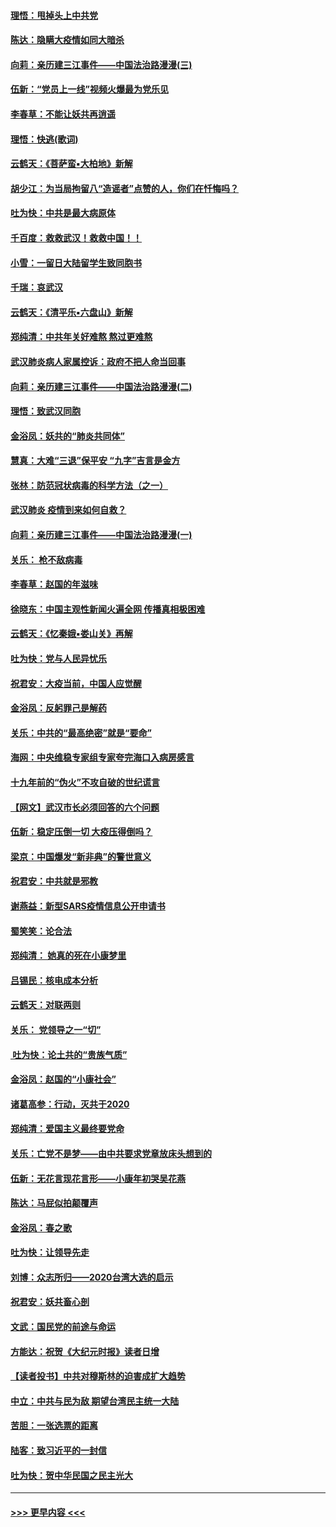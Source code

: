 #### [理悟：甩掉头上中共党](../pages/nsc993/n11838826.md?t=02030631) 
#### [陈达：隐瞒大疫情如同大暗杀](../pages/nsc993/n11838771.md?t=02030631) 
#### [向莉：亲历建三江事件——中国法治路漫漫(三)](../pages/nsc993/n11831825.md?t=02030631) 
#### [伍新：“党员上一线”视频火爆最为党乐见](../pages/nsc993/n11838200.md?t=02030631) 
#### [李春草：不能让妖共再逍遥](../pages/nsc993/n11838102.md?t=02030631) 
#### [理悟：快逃(歌词)](../pages/nsc993/n11838083.md?t=02030631) 
#### [云鹤天：《菩萨蛮▪大柏地》新解](../pages/nsc993/n11838059.md?t=02030631) 
#### [胡少江：为当局拘留八“造谣者”点赞的人，你们在忏悔吗？](../pages/nsc993/n11836801.md?t=02030631) 
#### [吐为快：中共是最大病原体](../pages/nsc993/n11836748.md?t=02030631) 
#### [千百度：救救武汉！救救中国！！](../pages/nsc993/n11836145.md?t=02030631) 
#### [小雪：一留日大陆留学生致同胞书](../pages/nsc993/n11834624.md?t=02030631) 
#### [千瑞：哀武汉](../pages/nsc993/n11833647.md?t=02030631) 
#### [云鹤天：《清平乐▪六盘山》新解](../pages/nsc993/n11833611.md?t=02030631) 
#### [郑纯清：中共年关好难熬 熬过更难熬](../pages/nsc993/n11833489.md?t=02030631) 
#### [武汉肺炎病人家属控诉：政府不把人命当回事](../pages/nsc993/n11833205.md?t=02030631) 
#### [向莉：亲历建三江事件——中国法治路漫漫(二)](../pages/nsc993/n11829102.md?t=02030631) 
#### [理悟：致武汉同胞](../pages/nsc993/n11831522.md?t=02030631) 
#### [金浴凤：妖共的“肺炎共同体”](../pages/nsc993/n11829448.md?t=02030631) 
#### [慧真：大难“三退”保平安 “九字”吉言是金方](../pages/nsc993/n11829501.md?t=02030631) 
#### [张林：防范冠状病毒的科学方法（之一）](../pages/nsc993/n11828618.md?t=02030631) 
#### [武汉肺炎 疫情到来如何自救？](../pages/nsc993/n11827632.md?t=02030631) 
#### [向莉：亲历建三江事件——中国法治路漫漫(一)](../pages/nsc993/n11827190.md?t=02030631) 
#### [关乐： 枪不敌病毒](../pages/nsc993/n11826746.md?t=02030631) 
#### [李春草：赵国的年滋味](../pages/nsc993/n11826321.md?t=02030631) 
#### [徐晓东：中国主观性新闻火遍全网 传播真相极困难](../pages/nsc993/n11826508.md?t=02030631) 
#### [云鹤天：《忆秦娥▪娄山关》再解](../pages/nsc993/n11824682.md?t=02030631) 
#### [吐为快：党与人民异忧乐](../pages/nsc993/n11824660.md?t=02030631) 
#### [祝君安：大疫当前，中国人应觉醒](../pages/nsc993/n11821946.md?t=02030631) 
#### [金浴凤：反躬罪己是解药](../pages/nsc993/n11820280.md?t=02030631) 
#### [关乐：中共的“最高绝密”就是“要命”](../pages/nsc993/n11816946.md?t=02030631) 
#### [海网：中央维稳专家组专家夸完海口入病房感言](../pages/nsc993/n11815138.md?t=02030631) 
#### [十九年前的“伪火”不攻自破的世纪谎言](../pages/nsc993/n11813238.md?t=02030631) 
#### [【网文】武汉市长必须回答的六个问题](../pages/nsc993/n11813848.md?t=02030631) 
#### [伍新：稳定压倒一切 大疫压得倒吗？](../pages/nsc993/n11812634.md?t=02030631) 
#### [梁京：中国爆发“新非典”的警世意义](../pages/nsc993/n11812554.md?t=02030631) 
#### [祝君安：中共就是邪教](../pages/nsc993/n11812431.md?t=02030631) 
#### [谢燕益：新型SARS疫情信息公开申请书](../pages/nsc993/n11808840.md?t=02030631) 
#### [蜀笑笑：论合法](../pages/nsc993/n11808064.md?t=02030631) 
#### [郑纯清： 她真的死在小康梦里](../pages/nsc993/n11806623.md?t=02030631) 
#### [吕锡民：核电成本分析](../pages/nsc993/n11806284.md?t=02030631) 
#### [云鹤天：对联两则](../pages/nsc993/n11805957.md?t=02030631) 
#### [关乐： 党领导之一“切”](../pages/nsc993/n11804505.md?t=02030631) 
#### [ 吐为快：论土共的“贵族气质”](../pages/nsc993/n11804490.md?t=02030631) 
#### [金浴凤：赵国的“小康社会”](../pages/nsc993/n11804452.md?t=02030631) 
#### [诸葛高参：行动，灭共于2020](../pages/nsc993/n11804120.md?t=02030631) 
#### [郑纯清：爱国主义最终要党命](../pages/nsc993/n11802197.md?t=02030631) 
#### [关乐：亡党不是梦——由中共要求党章放床头想到的](../pages/nsc993/n11802156.md?t=02030631) 
#### [伍新：无花言现花言形——小康年初哭吴花燕](../pages/nsc993/n11800044.md?t=02030631) 
#### [陈达：马屁似拍颠覆声](../pages/nsc993/n11800010.md?t=02030631) 
#### [金浴凤：春之歌](../pages/nsc993/n11797687.md?t=02030631) 
#### [吐为快：让领导先走](../pages/nsc993/n11797512.md?t=02030631) 
#### [刘博：众志所归——2020台湾大选的启示](../pages/nsc993/n11796878.md?t=02030631) 
#### [祝君安：妖共畜心剖](../pages/nsc993/n11794273.md?t=02030631) 
#### [文武：国民党的前途与命运](../pages/nsc993/n11794198.md?t=02030631) 
#### [方能达：祝贺《大纪元时报》读者日增](../pages/nsc993/n11793807.md?t=02030631) 
#### [【读者投书】中共对穆斯林的迫害成扩大趋势](../pages/nsc993/n11791371.md?t=02030631) 
#### [中立：中共与民为敌 期望台湾民主统一大陆](../pages/nsc993/n11790392.md?t=02030631) 
#### [苦胆：一张选票的距离](../pages/nsc993/n11788914.md?t=02030631) 
#### [陆客：致习近平的一封信](../pages/nsc993/n11788867.md?t=02030631) 
#### [吐为快：贺中华民国之民主光大](../pages/nsc993/n11788618.md?t=02030631) 

----
#### [ >>> 更早内容 <<< ](../indexes/nsc993-earlier.md)
